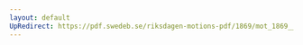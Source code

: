 ```yaml
---
layout: default
UpRedirect: https://pdf.swedeb.se/riksdagen-motions-pdf/1869/mot_1869__ak__00143/mot_1869__ak__00143_002.pdf
---
```

